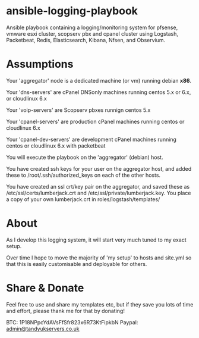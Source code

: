 ansible-logging-playbook
========================

Ansible playbook containing a logging/monitoring system for pfsense, vmware esxi cluster, scopserv pbx and cpanel cluster using Logstash, Packetbeat, Redis, Elasticsearch, Kibana, Nfsen, and Observium.


Assumptions
===========
Your 'aggregator' node is a dedicated machine (or vm) running debian **x86**.

Your 'dns-servers' are cPanel DNSonly machines running centos 5.x or 6.x, or cloudlinux 6.x

Your 'voip-servers' are Scopserv pbxes runnign centos 5.x

Your 'cpanel-servers' are production cPanel machines running centos or cloudlinux 6.x

Your 'cpanel-dev-servers' are development cPanel machines running centos or cloudlinux 6.x with packetbeat

You will execute the playbook on the 'aggregator' (debian) host.

You have created ssh keys for your user on the aggregator host, and added these to /root/.ssh/authorized_keys on each of the other hosts.

You have created an ssl crt/key pair on the aggregator, and saved these as /etc/ssl/certs/lumberjack.crt and /etc/ssl/private/lumberjack.key. You place a copy of your own lumberjack.crt in roles/logstash/templates/




About
=====
As I develop this logging system, it will start very much tuned to my exact setup.

Over time I hope to move the majority of 'my setup' to hosts and site.yml so that this is easily customisable and deployable for others.


Share & Donate
==============
Feel free to use and share my templates etc, but if they save you lots of time and effort, please thank me for that by donating!

BTC: 1P18NPpcYdAVsFfSfr823x6R73KtFipkbN
Paypal: admin@tandyukservers.co.uk
